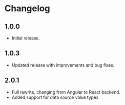 # Changelog

## 1.0.0

* Initial release.

## 1.0.3

* Updated release with improvements and bug fixes.

## 2.0.1

* Full rewrite, changing from Angular to React backend.
* Added support for data source value types.